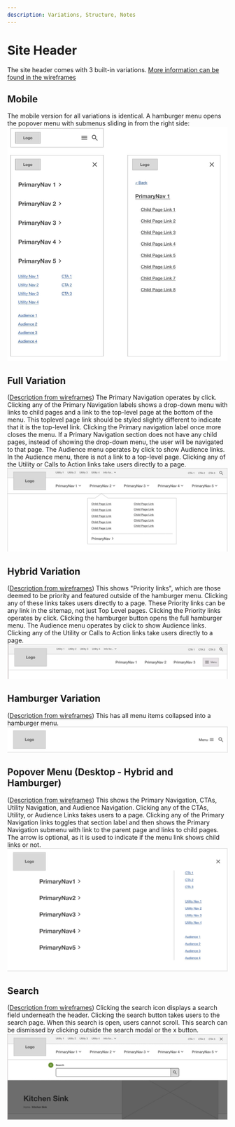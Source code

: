 ```yaml
---
description: Variations, Structure, Notes
---
```

# Site Header
The site header comes with 3 built-in variations. 
[More information can be found in the wireframes](https://www.figma.com/proto/6rjiTrzRov6VwxFgwVPbXg/UX-Starter-Doc?page-id=1%3A98&node-id=141-699&viewport=755%2C325%2C0.08&t=eN5CbnlbijyARmGo-1&scaling=min-zoom&content-scaling=fixed&starting-point-node-id=355%3A13806)

## Mobile
The mobile version for all variations is identical. A hamburger menu opens the popover menu with submenus sliding in from the right side:
![Site Header Mobile](_media/site-header-mobile.jpg) 

## Full Variation
([Description from wireframes](https://www.figma.com/proto/6rjiTrzRov6VwxFgwVPbXg/UX-Starter-Doc?page-id=1%3A98&node-id=141-699&viewport=755%2C325%2C0.08&t=eN5CbnlbijyARmGo-1&scaling=min-zoom&content-scaling=fixed&starting-point-node-id=355%3A13806)) The Primary Navigation operates by click. Clicking any of the Primary Navigation labels shows a drop-down menu with links to child pages and a link to the top-level page at the bottom of the menu. This toplevel page link should be styled slightly different to indicate that it is the top-level link. Clicking the Primary navigation label once more closes the menu. If a Primary Navigation section does not have any child pages, instead of showing the drop-down menu, the user will be navigated to that page. The Audience menu operates by click to show Audience links. In the Audience menu, there is not a link to a top-level page. Clicking any of the Utility or Calls to Action links take users directly to a page.
![Site Header Full](_media/site-header-full.jpg)

## Hybrid Variation
([Description from wireframes](https://www.figma.com/proto/6rjiTrzRov6VwxFgwVPbXg/UX-Starter-Doc?page-id=1%3A98&node-id=141-699&viewport=755%2C325%2C0.08&t=eN5CbnlbijyARmGo-1&scaling=min-zoom&content-scaling=fixed&starting-point-node-id=355%3A13806)) This shows "Priority links", which are those deemed to be priority and featured outside of the hamburger menu. Clicking any of these links takes users directly to a page. These Priority links can be any link in the sitemap, not just Top Level pages. Clicking the Priority links operates by click. Clicking the hamburger button opens the full hamburger menu. The Audience menu operates by click to show Audience links. Clicking any of the Utility or Calls to Action links take users directly to a page.
![Site Header Hybrid](_media/site-header-hybrid.jpg) 

## Hamburger Variation
([Description from wireframes](https://www.figma.com/proto/6rjiTrzRov6VwxFgwVPbXg/UX-Starter-Doc?page-id=1%3A98&node-id=141-699&viewport=755%2C325%2C0.08&t=eN5CbnlbijyARmGo-1&scaling=min-zoom&content-scaling=fixed&starting-point-node-id=355%3A13806)) This has all menu items collapsed into a hamburger menu.
![Site Header Hamburger](_media/site-header-hamburger.jpg) 

## Popover Menu (Desktop - Hybrid and Hamburger)
([Description from wireframes](https://www.figma.com/proto/6rjiTrzRov6VwxFgwVPbXg/UX-Starter-Doc?page-id=1%3A98&node-id=141-699&viewport=755%2C325%2C0.08&t=eN5CbnlbijyARmGo-1&scaling=min-zoom&content-scaling=fixed&starting-point-node-id=355%3A13806)) This shows the Primary Navigation, CTAs, Utility Navigation, and Audience Navigation. Clicking any of the CTAs, Utility, or Audience Links takes users to a page. Clicking any of the Primary Navigation links toggles that section label and then shows the Primary Navigation submenu with link to the parent page and links to child pages. The arrow is optional, as it is used to indicate if the menu link shows child links or not.
![Site Header Popover](_media/site-header-popover.jpg) 
## Search
([Description from wireframes](https://www.figma.com/proto/6rjiTrzRov6VwxFgwVPbXg/UX-Starter-Doc?page-id=1%3A98&node-id=141-699&viewport=755%2C325%2C0.08&t=eN5CbnlbijyARmGo-1&scaling=min-zoom&content-scaling=fixed&starting-point-node-id=355%3A13806)) Clicking the search icon displays a search field underneath the header. Clicking the search button takes users to the search page. When this search is open, users cannot scroll. This search can be dismissed by clicking outside the search modal or the x button.
![Site Header Search](_media/site-header-search.jpg)